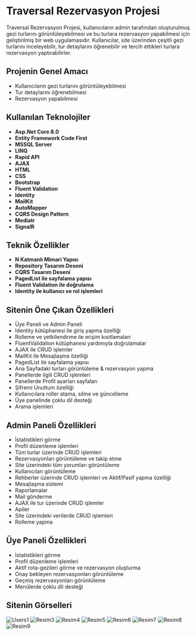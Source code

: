 # Traversal Rezervasyon Projesi

Traversal Rezervasyon Projesi, kullanıcıların admin tarafından oluşturulmuş gezi turlarını görüntüleyebilmesi ve bu turlara rezervasyon yapabilmesi için geliştirilmiş bir web uygulamasıdır. Kullanıcılar, site üzerinden çeşitli gezi turlarını inceleyebilir, tur detaylarını öğrenebilir ve tercih ettikleri turlara rezervasyon yaptırabilirler.

## Projenin Genel Amacı
- Kullanıcıların gezi turlarını görüntüleyebilmesi
- Tur detaylarını öğrenebilmesi
- Rezervasyon yapabilmesi

## Kullanılan Teknolojiler
- **Asp.Net Core 8.0**
- **Entity Framework Code First**
- **MSSQL Server**
- **LINQ**
- **Rapid API**
- **AJAX**
- **HTML**
- **CSS**
- **Bootstrap**
- **Fluent Validation**
- **Identity**
- **MailKit**
- **AutoMapper**
- **CQRS Design Pattern**
- **Mediatr**
- **SignalR**

## Teknik Özellikler
- **N Katmanlı Mimari Yapısı**
- **Repository Tasarım Deseni**
- **CQRS Tasarım Deseni**
- **PagedList ile sayfalama yapısı**
- **Fluent Validation ile doğrulama**
- **Identity ile kullanıcı ve rol işlemleri**

## Sitenin Öne Çıkan Özellikleri
- Üye Paneli ve Admin Paneli
- Identity kütüphanesi ile giriş yapma özelliği
- Rolleme ve yetkilendirme ile erişim kısıtlamaları
- FluentValidation kütüphanesi yardımıyla doğrulamalar
- AJAX ile CRUD işlemler
- MailKit ile Mesajlaşma özelliği
- PagedList ile sayfalama yapısı
- Ana Sayfadaki turları görüntüleme & rezervasyon yapma
- Panellerde ilgili CRUD işlemleri
- Panellerde Profil ayarları sayfaları
- Şifremi Unuttum özelliği
- Kullanıcılara roller atama, silme ve güncelleme
- Üye panelinde çoklu dil desteği
- Arama işlemleri

## Admin Paneli Özellikleri
- İstatistikleri görme
- Profil düzenleme işlemleri
- Tüm turlar üzerinde CRUD işlemleri
- Rezervasyonları görüntüleme ve takip etme
- Site üzerindeki tüm yorumları görüntüleme
- Kullanıcıları görüntüleme
- Rehberler üzerinde CRUD işlemleri ve Aktif/Pasif yapma özelliği
- Mesajlaşma sistemi
- Raporlamalar
- Mail gönderme
- AJAX ile tur üzerinde CRUD işlemler
- Apiler
- Site üzerindeki verilerde CRUD işlemleri
- Rolleme yapma

## Üye Paneli Özellikleri
- İstatistikleri görme
- Profil düzenleme işlemleri
- Aktif rota-gezileri görme ve rezervasyon oluşturma
- Onay bekleyen rezervasyonları görüntüleme
- Geçmiş rezervasyonları görüntüleme
- Menülerde çoklu dil desteği

## Sitenin Görselleri

![Users1](https://github.com/dvserkan/TraversalCoreProje/assets/163462310/717b8a4b-1fa0-4cd9-9c4d-be254e01db7f)
![Resim3](https://github.com/dvserkan/TraversalCoreProje/assets/163462310/d130fbf0-e1a3-4477-a5d0-8e18c559cefd)
![Resim4](https://github.com/dvserkan/TraversalCoreProje/assets/163462310/86005e3c-779c-4a7e-8f10-6d3447cddd70)
![Resim5](https://github.com/dvserkan/TraversalCoreProje/assets/163462310/482d6886-377a-4949-b8bf-baf5f5760ff3)
![Resim6](https://github.com/dvserkan/TraversalCoreProje/assets/163462310/0381db93-07ea-4b7f-8a94-811b3d6b7ba1)
![Resim7](https://github.com/dvserkan/TraversalCoreProje/assets/163462310/87f8ba40-f8ef-430e-967c-39114f77cb44)
![Resim8](https://github.com/dvserkan/TraversalCoreProje/assets/163462310/3350d34d-b0c5-4eb2-a649-ee398826bcd4)
![Resim9](https://github.com/dvserkan/TraversalCoreProje/assets/163462310/39814340-4ac0-4b8a-bb02-aa9038f70ff1)


